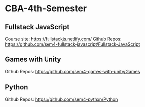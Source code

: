 # CBA-4th-Semester

## Fullstack JavaScript

Course site: https://fullstackjs.netlify.com/
Github Repos: https://github.com/sem4-fullstack-javascript/Fullstack-JavaScript

## Games with Unity

Github Repos: https://github.com/sem4-games-with-unity/Games

## Python

Github Repos: https://github.com/sem4-python/Python
